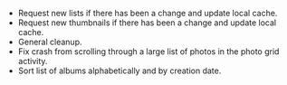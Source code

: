 * Request new lists if there has been a change and update local cache.
* Request new thumbnails if there has been a change and update local cache.
* General cleanup.
* Fix crash from scrolling through a large list of photos in the photo grid activity.
* Sort list of albums alphabetically and by creation date.
